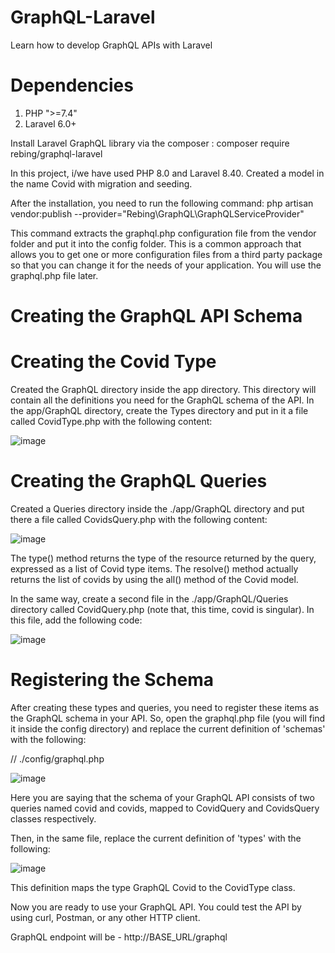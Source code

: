 # GraphQL-Laravel
Learn how to develop GraphQL APIs with Laravel

# Dependencies

1. PHP ">=7.4"
2. Laravel 6.0+

Install Laravel GraphQL library via the composer :
composer require rebing/graphql-laravel

In this project, i/we have used PHP 8.0 and Laravel 8.40. Created a model in the name Covid with migration and seeding.

After the installation, you need to run the following command:
php artisan vendor:publish --provider="Rebing\GraphQL\GraphQLServiceProvider"

This command extracts the graphql.php configuration file from the vendor folder and put it into the config folder. This is a common approach that allows you to get one or more configuration files from a third party package so that you can change it for the needs of your application. You will use the graphql.php file later.

# Creating the GraphQL API Schema

# Creating the Covid Type

Created the GraphQL directory inside the app directory. This directory will contain all the definitions you need for the GraphQL schema of the API. In the app/GraphQL directory, create the Types directory and put in it a file called CovidType.php with the following content:


![image](https://user-images.githubusercontent.com/33898897/125930374-86bec04c-8415-4f6f-96d7-03e0787d7f0b.png)


# Creating the GraphQL Queries

Created a Queries directory inside the ./app/GraphQL directory and put there a file called CovidsQuery.php with the following content:


![image](https://user-images.githubusercontent.com/33898897/125930538-618fd52f-d310-4694-96ad-0b4e8e2e7ce6.png)
   

The type() method returns the type of the resource returned by the query, expressed as a list of Covid type items. The resolve() method actually returns the list of covids by using the all() method of the Covid model.

In the same way, create a second file in the ./app/GraphQL/Queries directory called CovidQuery.php (note that, this time, covid is singular). In this file, add the following code:


![image](https://user-images.githubusercontent.com/33898897/125930215-25d96866-a58b-42cf-8eeb-1bff4b8de694.png)


# Registering the Schema 

After creating these types and queries, you need to register these items as the GraphQL schema in your API. So, open the graphql.php file (you will find it inside the config directory) and replace the current definition of 'schemas' with the following:


// ./config/graphql.php

![image](https://user-images.githubusercontent.com/33898897/125930807-8ed0eb5f-76cb-4727-aa28-925feac88023.png)


Here you are saying that the schema of your GraphQL API consists of two queries named covid and covids, mapped to CovidQuery and CovidsQuery classes respectively.

Then, in the same file, replace the current definition of 'types' with the following:


![image](https://user-images.githubusercontent.com/33898897/125930718-91fae17d-e2e1-48ba-b261-bf078fbbbd3e.png)


This definition maps the type GraphQL Covid to the CovidType class.

Now you are ready to use your GraphQL API. You could test the API by using curl, Postman, or any other HTTP client. 

GraphQL endpoint will be - http://BASE_URL/graphql
